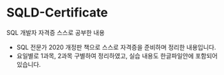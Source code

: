 # SQLD-Certificate
SQL 개발자 자격증 스스로 공부한 내용

- SQL 전문가 2020 개정판 책으로 스스로 자격증을 준비하며 정리한 내용입니다.
- 요일별로 1과목, 2과목 구별하여 정리하였고, 실습 내용도 한글파일안에 포함되어 있습니다.
